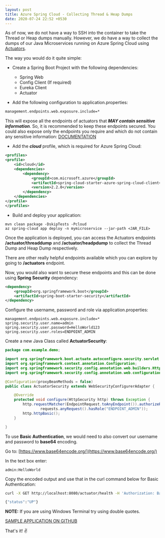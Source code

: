 ```yaml
---
layout: post
title: Azure Spring Cloud - Collecting Thread & Heap Dumps
date: 2020-07-24 22:52 +0530
---
```


As of now, we do not have a way to SSH into the container to take the Thread or Heap dumps manually. However, we do have a way to collect the dumps of our Java Microservices running on Azure Spring Cloud using [Actuators](https://docs.spring.io/spring-boot/docs/current/reference/html/production-ready-features.html).

The way you would do it quite simple:

- Create a Spring Boot Project with the following dependencies:

  - Spring Web
  - Config Client (If required)
  - Eureka Client
  - Actuator  

- Add the following configuration to application.properties:

```txt
management.endpoints.web.exposure.include=*
```

This will expose all the endpoints of actuators that ___MAY contain sensitive information___. So, it is recommended to keep these endpoints secured. You could also expose only the endpoints you require and which do not contain any sensitive information: [DOCUMENTATION](https://docs.spring.io/spring-boot/docs/current/reference/html/production-ready-features.html#production-ready-enabling)

- Add the ___cloud___ profile, which is required for Azure Spring Cloud:

```xml
<profiles>
<profile>
    <id>cloud</id>
    <dependencies>
        <dependency>
            <groupId>com.microsoft.azure</groupId>
            <artifactId>spring-cloud-starter-azure-spring-cloud-client</artifactId>
            <version>2.2.0</version>
        </dependency>
    </dependencies>
</profile>
</profiles>
```

- Build and deploy your application:

```cli
mvn clean package -DskipTests -Pcloud
az spring-cloud app deploy -n mymicroservice --jar-path <JAR_FILE>
```

Once the application is deployed, you can access the Actuators endpoints __/actuator/threaddump__ and __/actuator/headpdump__ to collect the Thread Dump and Heap Dump respectively.

There are other really helpful endpoints available which you can explore by going to __/actuators__ endpoint.

Now, you would also want to secure these endpoints and this can be done using __Spring Security__ dependency:

```xml
<dependency>
    <groupId>org.springframework.boot</groupId>
    <artifactId>spring-boot-starter-security</artifactId>
</dependency>
```

Configure the username, password and role via application.properties:

```properties
management.endpoints.web.exposure.include=*
spring.security.user.name=admin
spring.security.user.password=HelloWorld123
spring.security.user.roles=ENDPOINT_ADMIN
```

Create a new Java Class called __ActuatorSecurity__:

```java
package com.example.demo;

import org.springframework.boot.actuate.autoconfigure.security.servlet.EndpointRequest;
import org.springframework.context.annotation.Configuration;
import org.springframework.security.config.annotation.web.builders.HttpSecurity;
import org.springframework.security.config.annotation.web.configuration.WebSecurityConfigurerAdapter;

@Configuration(proxyBeanMethods = false)
public class ActuatorSecurity extends WebSecurityConfigurerAdapter {

    @Override
    protected void configure(HttpSecurity http) throws Exception {
        http.requestMatcher(EndpointRequest.toAnyEndpoint()).authorizeRequests((requests) ->
                requests.anyRequest().hasRole("ENDPOINT_ADMIN"));
        http.httpBasic();
    }

}
```

To use __Basic Authentication__, we would need to also convert our username and password to __base64__ encoding.

Go to: [https://www.base64encode.org/](https://www.base64encode.org/)

In the text box enter:

```text
admin:HelloWorld
```

Copy the encoded output and use that in the curl command below for Basic Authentication:

```bash
curl -X GET http://localhost:8080/actuator/health -H 'Authorization: Basic YWRtaW46SGVsbG9Xb3JsZDEyMw=='

{"status":"UP"}
```

__NOTE:__ If you are using Windows Terminal try using double quotes.

[SAMPLE APPLICATION ON GITHUB](https://github.com/gkgaurav31/actuator-with-spring-security)

That's it! :v:
